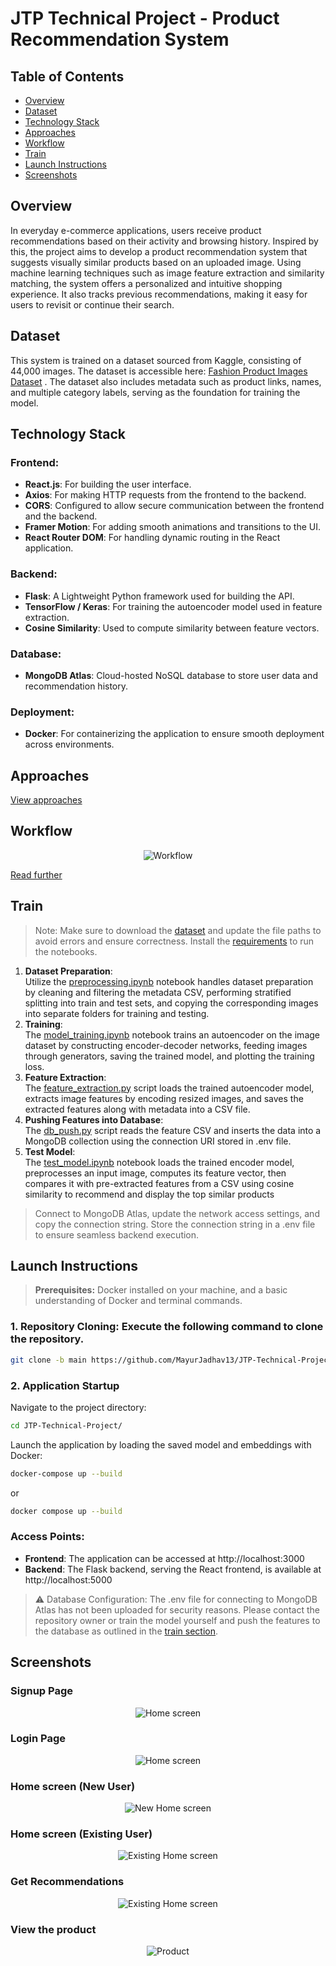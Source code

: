 # JTP Technical Project - Product Recommendation System

## Table of Contents

- [Overview](#overview)
- [Dataset](#dataset)
- [Technology Stack](#technology-stack)
- [Approaches](#approaches)
- [Workflow](#workflow)
- [Train](#train)
- [Launch Instructions](#launch-instructions)
- [Screenshots](#screenshots)

## Overview

In everyday e-commerce applications, users receive product recommendations based on their activity and browsing history. Inspired by this, the project aims to develop a product recommendation system that suggests visually similar products based on an uploaded image. Using machine learning techniques such as image feature extraction and similarity matching, the system offers a personalized and intuitive shopping experience. It also tracks previous recommendations, making it easy for users to revisit or continue their search.

## Dataset

This system is trained on a dataset sourced from Kaggle, consisting of 44,000 images. The dataset is accessible here: [Fashion Product Images Dataset](https://www.kaggle.com/datasets/paramaggarwal/fashion-product-images-dataset) . The dataset also includes metadata such as product links, names, and multiple category labels, serving as the foundation for training the model.

## Technology Stack

### Frontend:

- **React.js**: For building the user interface.
- **Axios**: For making HTTP requests from the frontend to the backend.
- **CORS**: Configured to allow secure communication between the frontend and the backend.
- **Framer Motion**: For adding smooth animations and transitions to the UI.
- **React Router DOM**: For handling dynamic routing in the React application.

### Backend:

- **Flask**: A Lightweight Python framework used for building the API.
- **TensorFlow / Keras**: For training the autoencoder model used in feature extraction.
- **Cosine Similarity**: Used to compute similarity between feature vectors.

### Database:

- **MongoDB Atlas**: Cloud-hosted NoSQL database to store user data and recommendation history.

### Deployment:

- **Docker**: For containerizing the application to ensure smooth deployment across environments.

## Approaches

[View approaches](./assets/AUTOENCODER.md)

## Workflow

<p align="center">
  <img src="assests/Workflow.png" alt="Workflow"  />
</p>

[Read further](./assets/FLOWCHART.md)

## Train

> Note: Make sure to download the [dataset](https://www.kaggle.com/datasets/paramaggarwal/fashion-product-images-dataset) and update the file paths to avoid errors and ensure correctness. Install the [requirements](backend/requirements.txt) to run the notebooks.

1. **Dataset Preparation**:\
   Utilize the [preprocessing.ipynb](preprocessing.ipynb) notebook handles dataset preparation by cleaning and filtering the metadata CSV, performing stratified splitting into train and test sets, and copying the corresponding images into separate folders for training and testing.
2. **Training**:\
   The [model_training.ipynb](model_training.ipynb) notebook trains an autoencoder on the image dataset by constructing encoder-decoder networks, feeding images through generators, saving the trained model, and plotting the training loss.
3. **Feature Extraction**:\
   The [feature_extraction.py](feature_extraction.py) script loads the trained autoencoder model, extracts image features by encoding resized images, and saves the extracted features along with metadata into a CSV file.
4. **Pushing Features into Database**:\
   The [db_push.py](backend/db_push.py) script reads the feature CSV and inserts the data into a MongoDB collection using the connection URI stored in .env file.
5. **Test Model**:\
   The [test_model.ipynb](test_model.ipynb) notebook loads the trained encoder model, preprocesses an input image, computes its feature vector, then compares it with pre-extracted features from a CSV using cosine similarity to recommend and display the top similar products

> Connect to MongoDB Atlas, update the network access settings, and copy the connection string. Store the connection string in a .env file to ensure seamless backend execution.

## Launch Instructions

> **Prerequisites:** Docker installed on your machine, and a basic understanding of Docker and terminal commands.

### 1. Repository Cloning: Execute the following command to clone the repository.

```bash
git clone -b main https://github.com/MayurJadhav13/JTP-Technical-Project
```

### 2. Application Startup

Navigate to the project directory:

```bash
cd JTP-Technical-Project/
```

Launch the application by loading the saved model and embeddings with Docker:

```bash
docker-compose up --build
```
or
```bash
docker compose up --build
```
### Access Points:

- **Frontend**: The application can be accessed at http://localhost:3000
- **Backend**: The Flask backend, serving the React frontend, is available at http://localhost:5000

> ⚠️ Database Configuration: The .env file for connecting to MongoDB Atlas has not been uploaded for security reasons. Please contact the repository owner or train the model yourself and push the features to the database as outlined in the [train section](#train).

## Screenshots

<h3>Signup Page</h3>
<p align="center">
  <img src="assets/Signup.png" alt="Home screen"  />
</p>
<h3>Login Page</h3>
<p align="center">
  <img src="assets/Login.png" alt="Home screen"  />
</p>
<h3>Home screen (New User)</h3>
<p align="center">
  <img src="assets/Homescreen_Newuser.png" alt="New Home screen"  />
</p>
<h3>Home screen (Existing User)</h3>
<p align="center">
  <img src="assets/Homescreen_Existinguser.png" alt="Existing Home screen"  />
</p>
<h3>Get Recommendations</h3>
<p align="center">
  <img src="assets/Recommendations_from_upload.png" alt="Existing Home screen"  />
</p>
<h3>View the product</h3>
<p align="center">
  <img src="assets/Product.png" alt="Product"  />
</p>
